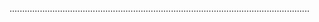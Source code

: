 .......................................................................................................................
